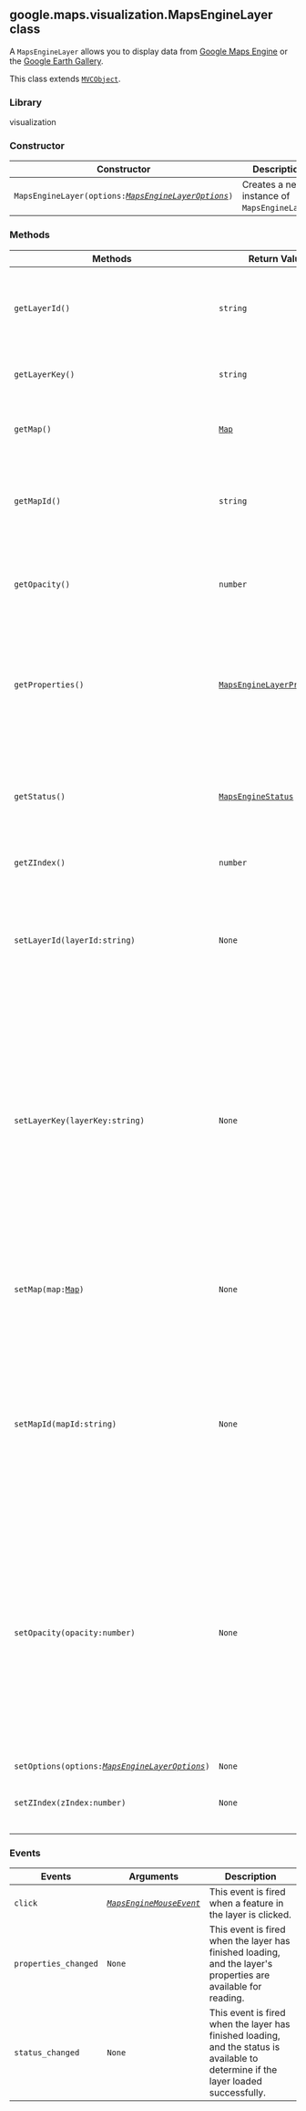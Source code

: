 <h2 id="MapsEngineLayer">
google.maps.visualization.MapsEngineLayer
class
</h2><p>A <code>MapsEngineLayer</code> allows you to display data from <a href="http://www.google.com/enterprise/mapsearth/products/mapsengine.html">Google Maps Engine</a> or the <a href="http://www.google.com/gadgets/directory?synd=earth">Google Earth Gallery</a>.</p><p>This class extends
<code><a href="https://github.com/amenadiel/google-maps-documentation/blob/master/docs/google.maps.MVCObject.md">MVCObject</a></code>.
</p><h3>Library</h3><p>visualization</p><h3>Constructor</h3><table summary="class MapsEngineLayer - Constructor" width="100%">
<thead>
<tr><th>Constructor</th>
<th>Description</th>
</tr></thead>
<tbody>
<tr>
<td><code>MapsEngineLayer(options:<a href="https://github.com/amenadiel/google-maps-documentation/blob/master/docs/google.maps.visualization.MapsEngineLayerOptions.md"><em>MapsEngineLayerOptions</em></a>)</code></td>
<td>Creates a new instance of <code>MapsEngineLayer</code>.</td>
</tr>
</tbody>
</table><h3>Methods</h3><table summary="class MapsEngineLayer - Methods" width="100%">
<thead>
<tr><th>Methods</th>
<th>Return Value</th>
<th>Description</th>
</tr></thead>
<tbody>
<tr>
<td><code>getLayerId()</code></td>
<td><code>string</code></td>
<td>Returns the ID of the Maps Engine layer being displayed, if set.</td>
</tr>
<tr>
<td><code>getLayerKey()</code></td>
<td><code>string</code></td>
<td>Returns the key of the layer to be displayed.</td>
</tr>
<tr>
<td><code>getMap()</code></td>
<td><code><a href="https://github.com/amenadiel/google-maps-documentation/blob/master/docs/google.maps.Map.md">Map</a></code></td>
<td>Returns the map on which this layer is displayed.</td>
</tr>
<tr>
<td><code>getMapId()</code></td>
<td><code>string</code></td>
<td>Returns the ID of the Maps Engine map to which the layer belongs.</td>
</tr>
<tr>
<td><code>getOpacity()</code></td>
<td><code>number</code></td>
<td>Returns the opacity of the layer. Applies only to imagery layers.</td>
</tr>
<tr>
<td><code>getProperties()</code></td>
<td><code><a href="https://github.com/amenadiel/google-maps-documentation/blob/master/docs/google.maps.visualization.MapsEngineLayerProperties.md">MapsEngineLayerProperties</a></code></td>
<td>Returns properties of the Maps Engine layer, which are available once the layer has loaded.</td>
</tr>
<tr>
<td><code>getStatus()</code></td>
<td><code><a href="https://github.com/amenadiel/google-maps-documentation/blob/master/docs/google.maps.visualization.MapsEngineStatus.md">MapsEngineStatus</a></code></td>
<td>Returns the status of the layer, which is available once the requested layer has loaded.</td>
</tr>
<tr>
<td><code>getZIndex()</code></td>
<td><code>number</code></td>
<td>Returns the z-index.</td>
</tr>
<tr>
<td><code>setLayerId(layerId:string)</code></td>
<td><code>None</code></td>
<td>Sets the ID of a single Maps Engine layer to display. Changing this value will cause the layer to be redrawn.</td>
</tr>
<tr>
<td><code>setLayerKey(layerKey:string)</code></td>
<td><code>None</code></td>
<td>Sets the key of the layer to be displayed. Maps Engine layer keys are only unique within a single map, and can be changed by map owners. Changing this value will cause the layer to be redrawn.</td>
</tr>
<tr>
<td><code>setMap(map:<a href="https://github.com/amenadiel/google-maps-documentation/blob/master/docs/google.maps.Map.md">Map</a>)</code></td>
<td><code>None</code></td>
<td>Renders the layer on the specified map. If map is set to null, the layer will be removed.</td>
</tr>
<tr>
<td><code>setMapId(mapId:string)</code></td>
<td><code>None</code></td>
<td>Sets the ID of the Maps Engine map that contains the layer with the given <code>layerKey</code>. Changing this value will cause the layer to be redrawn.</td>
</tr>
<tr>
<td><code>setOpacity(opacity:number)</code></td>
<td><code>None</code></td>
<td>Sets the opacity of the layer, expressed as a number between 0 and 1. Applies only to imagery layers. Note: Be careful of setting this option for other layer types, as it may become effective in the future.</td>
</tr>
<tr>
<td><code>setOptions(options:<a href="https://github.com/amenadiel/google-maps-documentation/blob/master/docs/google.maps.visualization.MapsEngineLayerOptions.md"><em>MapsEngineLayerOptions</em></a>)</code></td>
<td><code>None</code></td>
<td></td>
</tr>
<tr>
<td><code>setZIndex(zIndex:number)</code></td>
<td><code>None</code></td>
<td>Sets the z-index. Only applies to Vector and KML layers.</td>
</tr>
</tbody>
</table><h3>Events</h3><table summary="class MapsEngineLayer - Events" width="100%">
<thead>
<tr><th>Events</th>
<th>Arguments</th>
<th>Description</th>
</tr></thead>
<tbody>
<tr>
<td><code>click</code></td>
<td><code><a href="https://github.com/amenadiel/google-maps-documentation/blob/master/docs/google.maps.visualization.MapsEngineMouseEvent.md"><em>MapsEngineMouseEvent</em></a></code></td>
<td>This event is fired when a feature in the layer is clicked.</td>
</tr>
<tr>
<td><code>properties_changed</code></td>
<td><code>None</code></td>
<td>This event is fired when the layer has finished loading, and the layer's properties are available for reading.</td>
</tr>
<tr>
<td><code>status_changed</code></td>
<td><code>None</code></td>
<td>This event is fired when the layer has finished loading, and the status is available to determine if the layer loaded successfully.</td>
</tr>
</tbody>
</table>